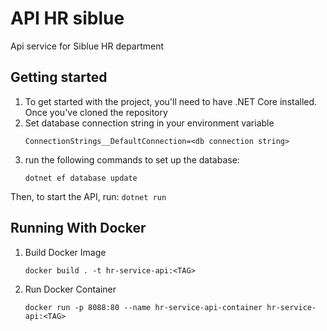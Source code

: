 # API HR siblue
Api service for Siblue HR department

## Getting started
1. To get started with the project, you'll need to have .NET Core installed. Once you've cloned the repository
2. Set database connection string in your environment variable
    ```
   ConnectionStrings__DefaultConnection=<db connection string>
    ```
3. run the following commands to set up the database:
    ```
    dotnet ef database update
    ```

Then, to start the API, run:
    ```
    dotnet run
    ```

## Running With Docker
1. Build Docker Image
    ```
    docker build . -t hr-service-api:<TAG>
    ```
2. Run Docker Container
    ```
    docker run -p 8088:80 --name hr-service-api-container hr-service-api:<TAG>
    ```
